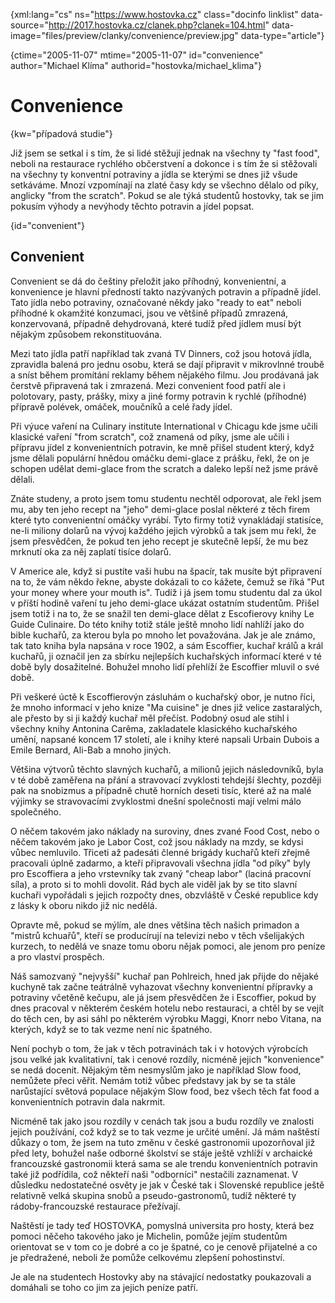 
{xml:lang="cs" ns="https://www.hostovka.cz" class="docinfo linklist" data-source="http://2017.hostovka.cz/clanek.php?clanek=104.html" data-image="files/preview/clanky/convenience/preview.jpg" data-type="article"}

{ctime="2005-11-07" mtime="2005-11-07" id="convenience" author="Michael Klíma" authorid="hostovka/michael_klima"}

# Convenience

<!-- generated attribute kw by user_udpatekw.sh on 2019-03-13, do not edit -->

{kw="případová studie"}

Již jsem se setkal i s tím, že si lidé stěžují jednak na všechny ty "fast food", neboli na restaurace rychlého občerstvení a dokonce i s tím že si stěžovali na všechny ty konventní potraviny a jídla se kterými se dnes již všude setkáváme. Mnozí vzpomínají na zlaté časy kdy se všechno dělalo od píky, anglicky "from the scratch". Pokud se ale týká studentů hostovky, tak se jim pokusím výhody a nevýhody těchto potravin a jídel popsat.

{id="convenient"}

## Convenient

Convenient se dá do češtiny přeložit jako příhodný, konvenientní, a konvenience je hlavní předností takto nazývaných potravin a případně jídel. Tato jídla nebo potraviny, označované někdy jako "ready to eat" neboli příhodné k okamžité konzumaci, jsou ve většině případů zmrazená, konzervovaná, případně dehydrovaná, které tudíž před jídlem musí být nějakým způsobem rekonstituována.

Mezi tato jídla patří například tak zvaná TV Dinners, což jsou hotová jídla, zpravidla balená pro jednu osobu, která se dají připravit v mikrovlnné troubě a sníst během promítání reklamy během nějakého filmu. Jou prodávaná jak čerstvě připravená tak i zmrazená. Mezi convenient food patří ale i polotovary, pasty, prášky, mixy a jiné formy potravin k rychlé (příhodné) přípravě polévek, omáček, moučníků a celé řady jídel.

Při výuce vaření na Culinary institute International v Chicagu kde jsme učili klasické vaření "from scratch", což znamená od píky, jsme ale učili i přípravu jídel z konvenientních potravin, ke mně přišel student který, když jsme dělali populární hnědou omáčku demi-glace z prášku, řekl, že on je schopen udělat demi-glace from the scratch a daleko lepší než jsme právě dělali.

Znáte studeny, a proto jsem tomu studentu nechtěl odporovat, ale řekl jsem mu, aby ten jeho recept na "jeho" demi-glace poslal některé z těch firem které tyto convenientní omáčky vyrábí. Tyto firmy totiž vynakládají statisíce, ne-li miliony dolarů na vývoj každého jejich výrobků a tak jsem mu řekl, že jsem přesvědčen, že pokud ten jeho recept je skutečně lepší, že mu bez mrknutí oka za něj zaplatí tisíce dolarů.

V Americe ale, když si pustíte vaši hubu na špacír, tak musíte být připravení na to, že vám někdo řekne, abyste dokázali to co kážete, čemuž se říká "Put your money where your mouth is". Tudíž i já jsem tomu studentu dal za úkol v příští hodině vaření tu jeho demi-glace ukázat ostatním studentům. Přišel jsem totiž i na to, že se snažil ten demi-glace dělat z Escofierovy knihy Le Guide Culinaire. Do této knihy totiž stále ještě mnoho lidí nahlíží jako do bible kuchařů, za kterou byla po mnoho let považována. Jak je ale známo, tak tato kniha byla napsána v roce 1902, a sám Escoffier, kuchař králů a král kuchařů, ji označil jen za sbírku nejlepších kuchařských informací které v té době byly dosažitelné. Bohužel mnoho lidí přehlíží že Escoffier mluvil o své době.

Při veškeré úctě k Escoffierovýn zásluhám o kuchařský obor, je nutno říci, že mnoho informací v jeho knize "Ma cuisine" je dnes již velice zastaralých, ale přesto by si ji každý kuchař měl přečíst. Podobný osud ale stihl i všechny knihy Antonina Carêma, zakladatele klasického kuchařského umění, napsané koncem 17 století, ale i knihy které napsali Urbain Dubois a Emile Bernard, Ali-Bab a mnoho jiných.

Většina výtvorů těchto slavných kuchařů, a milionů jejich následovníků, byla v té době zaměřena na přání a stravovací zvyklosti tehdejší šlechty, později pak na snobizmus a případně chutě horních deseti tisíc, které až na malé výjimky se stravovacími zvyklostmi dnešní společnosti mají velmi málo společného.

O něčem takovém jako náklady na suroviny, dnes zvané Food Cost, nebo o něčem takovém jako je Labor Cost, což jsou náklady na mzdy, se kdysi vůbec nemluvilo. Třiceti až padesáti členné brigády kuchařů kteří zřejmě pracovali úplně zadarmo, a kteří připravovali všechna jídla "od píky" byly pro Escoffiera a jeho vrstevníky tak zvaný "cheap labor" (laciná pracovní síla), a proto si to mohli dovolit. Rád bych ale viděl jak by se tito slavní kuchaři vypořádali s jejich rozpočty dnes, obzvláště v České republice kdy z lásky k oboru nikdo již nic nedělá.

Opravte mě, pokud se mýlím, ale dnes většina těch našich primadon a "mistrů kchuařů", kteří se producírují na televizi nebo v těch všelijakých kurzech, to nedělá ve snaze tomu oboru nějak pomoci, ale jenom pro peníze a pro vlaství prospěch.

Náš samozvaný "nejvyšší" kuchař pan Pohlreich, hned jak přijde do nějaké kuchyně tak začne teátrálně vyhazovat všechny konvenientní přípravky a potraviny včetěně kečupu, ale já jsem přesvědčen že i Escoffier, pokud by dnes pracoval v některém českém hotelu nebo restauraci, a chtěl by se vejít do těch cen, by asi sáhl po některém výrobku Maggi, Knorr nebo Vitana, na kterých, když se to tak vezme není nic špatného.

Není pochyb o tom, že jak v těch potravinách tak i v hotových výrobcích jsou velké jak kvalitativní, tak i cenové rozdíly, nicméně jejich "konvenience" se nedá docenit. Nějakým těm nesmyslům jako je například Slow food, nemůžete přeci věřit. Nemám totiž vůbec představy jak by se ta stále narůstající světová populace nějakým Slow food, bez všech těch fat food a konvenientních potravin dala nakrmit.

Nicméně tak jako jsou rozdíly v cenách tak jsou a budu rozdíly ve znalosti jejich používání, což když se to tak vezme je určité umění. Já mám naštěstí důkazy o tom, že jsem na tuto změnu v české gastronomii upozorňoval již před lety, bohužel naše odborné školství se stáje ještě vzhlíží v archaické francouzské gastronomii která sama se ale trendu konvenientních potravin také již podřídila, což někteří naši "odborníci" nestačili zaznamenat. V důsledku nedostatečné osvěty je jak v České tak i Slovenské republice ještě relativně velká skupina snobů a pseudo-gastronomů, tudíž některé ty rádoby-francouzské restaurace přežívají.

Naštěstí je tady teď HOSTOVKA, pomyslná universita pro hosty, která bez pomoci něčeho takového jako je Michelin, pomůže jejím studentům orientovat se v tom co je dobré a co je špatné, co je cenově přijatelné a co je předražené, neboli že pomůže celkovému zlepšení pohostinství.

Je ale na studentech Hostovky aby na stávající nedostatky poukazovali a domáhali se toho co jim za jejich peníze patří.

